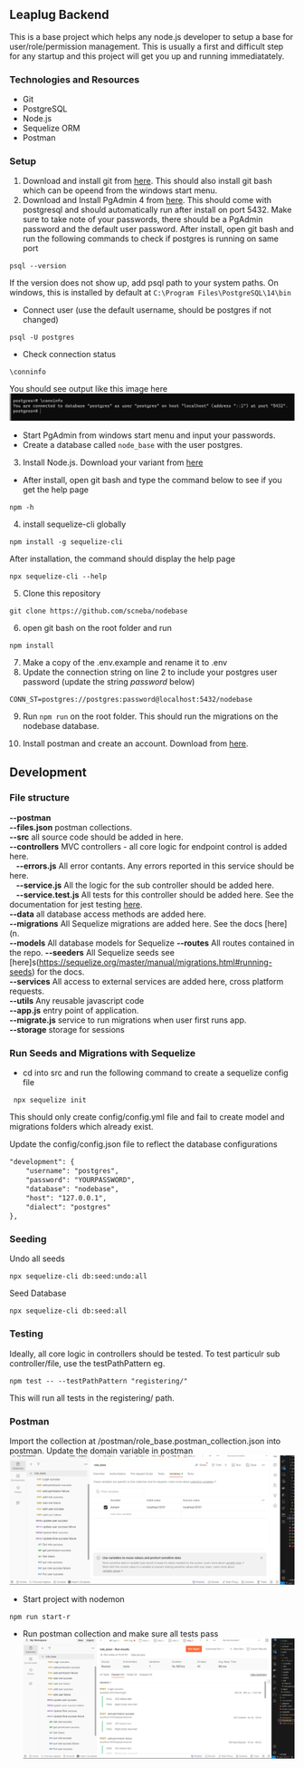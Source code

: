 ## Leaplug Backend

This is a base project which helps any node.js developer to setup a base for user/role/permission management.
This is usually a first and difficult step for any startup and this project will get you up and running immediatately.

### Technologies and Resources

- Git
- PostgreSQL
- Node.js
- Sequelize ORM
- Postman

### Setup

1. Download and install git from [here](https://git-scm.com/downloads). This should also install git bash which can be opeend from the windows start menu.
2. Download and Install PgAdmin 4 from [here](https://www.pgadmin.org/download/pgadmin-4-windows/). This should come with postgresql and should automatically run after install on port 5432. Make sure to take note of your passwords, there should be a PgAdmin password and the default user password. After install, open git bash and run the following commands to check if postgres is running on same port

```
psql --version
```

If the version does not show up, add psql path to your system paths. On windows,
this is installed by default at `C:\Program Files\PostgreSQL\14\bin`

- Connect user (use the default username, should be postgres if not changed)

```
psql -U postgres
```

- Check connection status

```
\conninfo
```

You should see output like this image here \
![image](./images/psql.PNG)

- Start PgAdmin from windows start menu and input your passwords.
- Create a database called `node_base` with the user postgres.

3. Install Node.js. Download your variant from [here](https://nodejs.org/en/download/)

- After install, open git bash and type the command below to see if you get the help page

```
npm -h
```

4. install sequelize-cli globally

```
npm install -g sequelize-cli
```

After installation, the command should display the help page

```
npx sequelize-cli --help
```

5. Clone this repository

```
git clone https://github.com/scneba/nodebase
```

6. open git bash on the root folder and run

```
npm install
```

7. Make a copy of the .env.example and rename it to .env
8. Update the connection string on line 2 to include your postgres user password (update the string _password_ below)

```
CONN_ST=postgres://postgres:password@localhost:5432/nodebase
```

9. Run `npm run` on the root folder. This should run the migrations on the nodebase database.

10. Install postman and create an account. Download from [here](https://www.postman.com/downloads/).

## Development

### File structure

**--postman** \
**--files.json** postman collections. \
**--src** all source code should be added in here. \
**--controllers** MVC controllers - all core logic for endpoint control is added here. \
&nbsp;&nbsp;&nbsp;**--errors.js** All error contants. Any errors reported in this service should be here. \
&nbsp;&nbsp;&nbsp;**--service.js** All the logic for the sub controller should be added here. \
&nbsp;&nbsp;&nbsp;**--service.test.js** All tests for this controller should be added here. See the documentation for jest testing [here](https://jestjs.io/docs/getting-started). \
**--data** all database access methods are added here. \
**--migrations** All Sequelize migrations are added here. See the docs [here](n. \
**--models** All database models for Sequelize
**--routes** All routes contained in the repo.
**--seeders** All Sequelize seeds see [here]s(https://sequelize.org/master/manual/migrations.html#running-seeds) for the docs. \
**--services** All access to external services are added here, cross platform requests. \
**--utils** Any reusable javascript code \
**--app.js** entry point of application. \
**--migrate.js** service to run migrations when user first runs app. \
**--storage** storage for sessions

### Run Seeds and Migrations with Sequelize

- cd into src and run the following command to create a sequelize config file

```
 npx sequelize init
```

This should only create config/config.yml file and fail to create model and migrations folders which already exist.

Update the config/config.json file to reflect the database configurations

```
"development": {
    "username": "postgres",
    "password": "YOURPASSWORD",
    "database": "nodebase",
    "host": "127.0.0.1",
    "dialect": "postgres"
},
```

### Seeding

Undo all seeds

```
npx sequelize-cli db:seed:undo:all
```

Seed Database

```
npx sequelize-cli db:seed:all
```

### Testing

Ideally, all core logic in controllers should be tested. To test particulr sub controller/file, use the testPathPattern eg.

```
npm test -- --testPathPattern "registering/"
```

This will run all tests in the registering/ path.

### Postman

Import the collection at /postman/role_base.postman_collection.json into postman.
Update the domain variable in postman
![image](./images/postman.jpg)

- Start project with nodemon

```
npm run start-r
```

- Run postman collection and make sure all tests pass
  ![image](./images/postman_all_tests.jpg)
